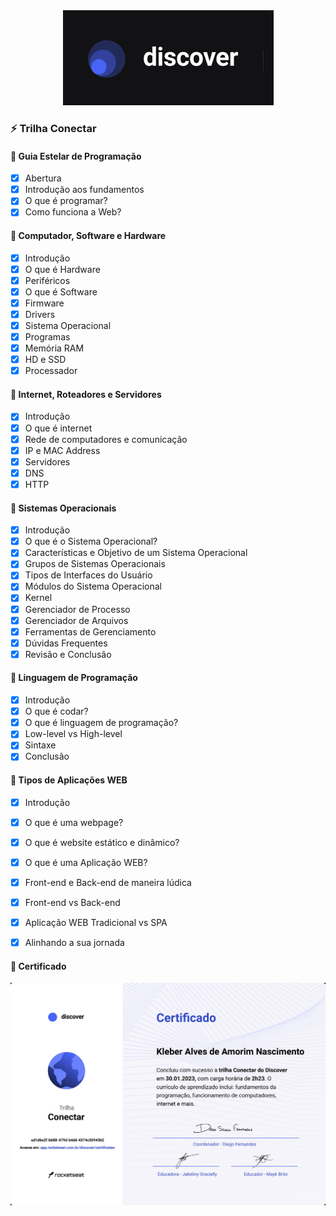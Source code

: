 <div align="center">
    <img src="../logo-discover.png">
</div>

### :zap: Trilha Conectar

#### :bookmark: Guia Estelar de Programação
- [x] Abertura
- [x] Introdução aos fundamentos
- [x] O que é programar?
- [x] Como funciona a Web?

#### :bookmark: Computador, Software e Hardware
- [x] Introdução
- [x] O que é Hardware
- [x] Periféricos
- [x] O que é Software
- [x] Firmware
- [x] Drivers
- [x] Sistema Operacional
- [x] Programas
- [x] Memória RAM
- [x] HD e SSD
- [x] Processador

#### :bookmark: Internet, Roteadores e Servidores
- [x] Introdução
- [x] O que é internet
- [x] Rede de computadores e comunicação
- [x] IP e MAC Address
- [x] Servidores
- [x] DNS
- [x] HTTP

#### :bookmark: Sistemas Operacionais
- [x] Introdução
- [x] O que é o Sistema Operacional?
- [x] Características e Objetivo de um Sistema Operacional
- [x] Grupos de Sistemas Operacionais
- [x] Tipos de Interfaces do Usuário
- [x] Módulos do Sistema Operacional
- [x] Kernel
- [x] Gerenciador de Processo
- [x] Gerenciador de Arquivos
- [x] Ferramentas de Gerenciamento
- [x] Dúvidas Frequentes
- [x] Revisão e Conclusão

#### :bookmark: Linguagem de Programação
- [x] Introdução
- [x] O que é codar?
- [x] O que é linguagem de programação?
- [x] Low-level vs High-level
- [x] Sintaxe
- [x] Conclusão

#### :bookmark: Tipos de Aplicações WEB
- [x] Introdução
- [x] O que é uma webpage?
- [x] O que é website estático e dinâmico?
- [x] O que é uma Aplicação WEB?
- [x] Front-end e Back-end de maneira lúdica
- [x] Front-end vs Back-end
- [x] Aplicação WEB Tradicional vs SPA
- [x] Alinhando a sua jornada


#### :pushpin: Certificado
<div align="center">
    <img src="./discover-conectar-certificate.jpg">
</div>